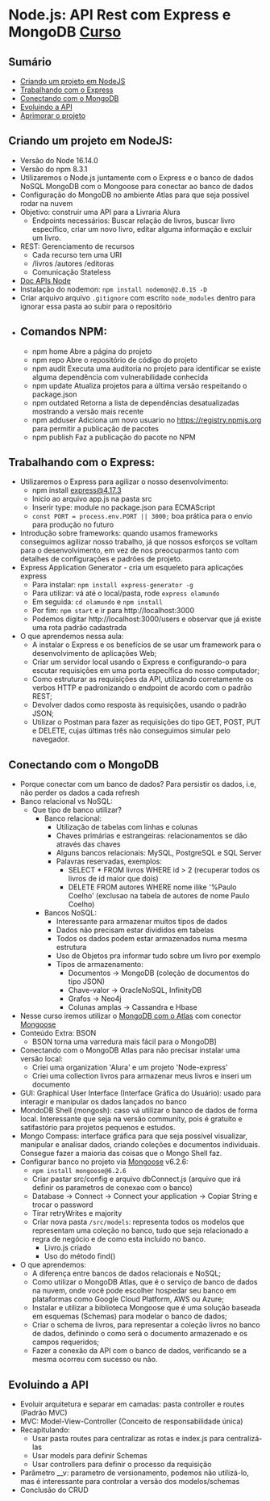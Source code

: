 # Node.js: API Rest com Express e MongoDB [Curso](https://cursos.alura.com.br/course/nodejs-api-rest-express-mongodb)
## Sumário

- [Criando um projeto em NodeJS](#criando-um-projeto-em-nodejs)
- [Trabalhando com o Express](#trabalhando-com-o-express)
- [Conectando com o MongoDB](#conectando-com-o-mongodb)
- [Evoluindo a API](#evoluindo-a-api)
- [Aprimorar o projeto](#depurando-a-requisição-http)

## Criando um projeto em NodeJS:
- Versão do Node 16.14.0 
- Versão do npm 8.3.1
- Utilizaremos o Node.js juntamente com o Express e o banco de dados NoSQL MongoDB com o Mongoose para conectar ao banco de dados
- Configuração do MongoDB no ambiente Atlas para que seja possível rodar na nuvem
- Objetivo: construir uma API para a Livraria Alura
  - Endpoints necessários: Buscar relação de livros, buscar livro específico, criar um novo livro, editar alguma informação e excluir um livro.
- REST: Gerenciamento de recursos
  - Cada recurso tem uma URI
  - /livros /autores /editoras
  - Comunicação Stateless
- [Doc APIs Node](https://nodejs.org/api/)
- Instalação do nodemon: `npm install nodemon@2.0.15 -D`
- Criar arquivo arquivo `.gitignore` com escrito `node_modules` dentro para ignorar essa pasta ao subir para o repositório
- Comandos NPM:
  - 
  - npm home	Abre a página do projeto
  - npm repo	Abre o repositório de código do projeto
  - npm audit	Executa uma auditoria no projeto para identificar se existe alguma dependência com vulnerabilidade conhecida
  - npm update	Atualiza projetos para a última versão respeitando o package.json
  - npm outdated	Retorna a lista de dependências desatualizadas mostrando a versão mais recente
  - npm adduser	Adiciona um novo usuario no https://registry.npmjs.org para permitir a publicação de pacotes
  - npm publish	Faz a publicação do pacote no NPM

## Trabalhando com o Express:
- Utilizaremos o Express para agilizar o nosso desenvolvimento:
  - npm install express@4.17.3
  - Inicio ao arquivo app.js na pasta src
  - Inserir type: module no package.json para ECMAScript
  - `const PORT = process.env.PORT || 3000;` boa prática para o envio para produção no futuro
- Introdução sobre frameworks: quando usamos frameworks conseguimos agilizar nosso trabalho, já que nossos esforços se voltam para o desenvolvimento, em vez de nos preocuparmos tanto com detalhes de configurações e padrões de projeto.
- Express Application Generator - cria um esqueleto para aplicações express
  - Para instalar: `npm install express-generator -g`
  - Para utilizar: vá até o local/pasta, rode `express olamundo`
  - Em seguida: `cd olamundo` e `npm install`
  - Por fim: `npm start` e ir para http://localhost:3000
  - Podemos digitar http://localhost:3000/users e observar que já existe uma rota padrão cadastrada
- O que aprendemos nessa aula:
  - A instalar o Express e os benefícios de se usar um framework para o desenvolvimento de aplicações Web;
  - Criar um servidor local usando o Express e configurando-o para escutar requisições em uma porta específica do nosso computador;
  - Como estruturar as requisições da API, utilizando corretamente os verbos HTTP e padronizando o endpoint de acordo com o padrão REST;
  - Devolver dados como resposta às requisições, usando o padrão JSON;
  - Utilizar o Postman para fazer as requisições do tipo GET, POST, PUT e DELETE, cujas últimas três não conseguimos simular pelo navegador.

## Conectando com o MongoDB
- Porque conectar com um banco de dados? Para persistir os dados, i.e, não perder os dados a cada refresh
- Banco relacional vs NoSQL:
  - Que tipo de banco utilizar? 
    - Banco relacional:
      - Utilização de tabelas com linhas e colunas
      - Chaves primárias e estrangeiras: relacionamentos se dão através das chaves
      - Alguns bancos relacionais: MySQL, PostgreSQL e SQL Server
      - Palavras reservadas, exemplos:
        - SELECT * FROM livros WHERE id > 2 (recuperar todos os livros de id maior que dois)
        - DELETE FROM autores WHERE nome ilike '%Paulo Coelho' (exclusao na tabela de autores de nome Paulo Coelho)
    - Bancos NoSQL:
      - Interessante para armazenar muitos tipos de dados
      - Dados não precisam estar divididos em tabelas
      - Todos os dados podem estar armazenados numa mesma estrutura
      - Uso de Objetos pra informar tudo sobre um livro por exemplo
      - Tipos de armazenamento:
        - Documentos -> MongoDB (coleção de documentos do tipo JSON)
        - Chave-valor -> OracleNoSQL, InfinityDB
        - Grafos -> Neo4j
        - Colunas amplas -> Cassandra e Hbase
- Nesse curso iremos utilizar o [MongoDB com o Atlas](https://www.mongodb.com/pt-br/atlas) com conector [Mongoose](https://mongoosejs.com/)
- Conteúdo Extra: BSON
  - BSON torna uma varredura mais fácil para o MongoDB]
- Conectando com o MongoDB Atlas para não precisar instalar uma versão local:
  - Criei uma organization 'Alura' e um  projeto 'Node-express'
  - Criei uma collection livros para armazenar meus livros e inseri um documento
- GUI: Graphical User Interface (Interface Gráfica do Usuário): usado para interagir e manipular os dados lançados no banco
- MondoDB Shell (mongosh): caso vá utilizar o banco de dados de forma local. Interessante que seja na versão community, pois é gratuito e satifastório para projetos pequenos e estudos.
- Mongo Compass: interface gráfica para que seja possível visualizar, manipular e analisar dados, criando coleções e documentos individuais. Consegue fazer a maioria das coisas que o Mongo Shell faz.
- Configurar banco no projeto via [Mongoose](https://mongoosejs.com/) v6.2.6:
  - `npm install mongoose@6.2.6`
  - Criar pastar src/config e arquivo dbConnect.js (arquivo que irá definir os parametros de conexao com o banco)
  - Database -> Connect -> Connect your application -> Copiar String e trocar o password
  - Tirar retryWrites e majority
  - Criar nova pasta `/src/models`: representa todos os modelos que representam uma coleção no banco, tudo que seja relacionado a regra de negócio e de como esta incluido no banco.
    - Livro.js criado
    - Uso do método find()
- O que aprendemos:
  - A diferença entre bancos de dados relacionais e NoSQL;
  - Como utilizar o MongoDB Atlas, que é o serviço de banco de dados na nuvem, onde você pode escolher hospedar seu banco em plataformas como Google Cloud Platform, AWS ou Azure;
  - Instalar e utilizar a biblioteca Mongoose que é uma solução baseada em esquemas (Schemas) para modelar o banco de dados;
  - Criar o schema de livros, para representar a coleção livros no banco de dados, definindo o como será o documento armazenado e os campos requeridos;
  - Fazer a conexão da API com o banco de dados, verificando se a mesma ocorreu com sucesso ou não.

## Evoluindo a API

- Evoluir arquitetura e separar em camadas: pasta controller e routes (Padrão MVC)
- MVC: Model-View-Controller (Conceito de responsabilidade única)
- Recapitulando:
  - Usar pasta routes para centralizar as rotas e index.js para centralizá-las
  - Usar models para definir Schemas
  - Usar controllers para definir o processo da requisição
- Parâmetro __v: parametro de versionamento, podemos não utilizá-lo, mas é interessante para controlar a versão dos modelos/schemas
- Conclusão do CRUD
